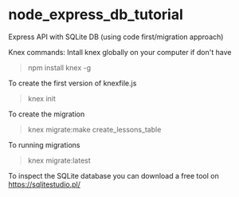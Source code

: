# node_express_db_tutorial
Express API with SQLite DB (using code first/migration approach)

Knex commands:
Intall knex globally on your computer if don't have
 > npm install knex -g
 
To create the first version of knexfile.js
  > knex init
 
To create the migration
  > knex migrate:make create_lessons_table

To running migrations
  > knex migrate:latest


To inspect the SQLite database you can download a free tool on https://sqlitestudio.pl/


